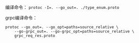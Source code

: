 编译命令：
`protoc -I=. --go_out=. ./type_enum.proto`

grpc编译命令：

```
protoc --go_out=. --go_opt=paths=source_relative \
    --go-grpc_out=. --go-grpc_opt=paths=source_relative \
    grpc_req_res.proto
```
